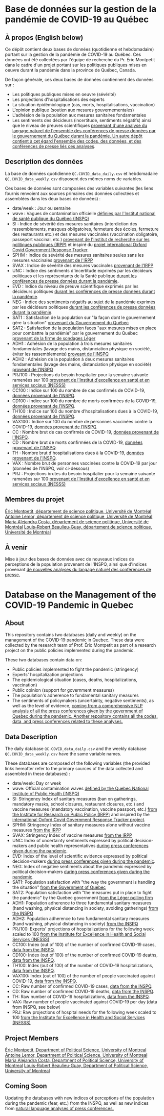 # Base de données sur la gestion de la pandémie de COVID-19 au Québec

## À propos (English below)

Ce dépôt contient deux bases de données (quotidienne et hebdomadaire) portant sur la gestion de la pandémie de COVID-19 au Québec. Ces données ont été collectées par l'équipe de recherche du Pr. Éric Montpetit dans le cadre d'un projet portant sur les politiques publiques mises en oeuvre durant la pandémie dans la province de Québec, Canada. 

De façon générale, ces deux bases de données contiennent des données sur : 

- Les politiques publiques mises en oeuvre (sévérité)
- Les projections d'hospitalisations des experts
- La situation épidémiologique (cas, morts, hospitalisations, vaccination)
- L'opinion publique (soutien aux mesures gouvernementales)
- L'adhésion de la population aux mesures sanitaires fondamentales
- Les sentiments des décideurs (incertitude, sentiments négatifs) ainsi que le niveau de preuves scientifiques [provenant d'une analyse du langage naturel de l'ensemble des conférences de presse données par le gouvernement du Québec durant la pandémie. Un autre dépôt contient à cet égard l'ensemble des codes, des données, et des conférences de presse liés ces analyses](https://github.com/Lemorphic/QC.Uncertainty_COVID).

## Description des données

La base de données quotidienne `QC.COVID_data_daily.csv` et hebdomadaire `QC.COVID_data_weekly.csv` disposent des mêmes noms de variables. 

Ces bases de données sont composées des variables suivantes (les liens fournis renvoient aux sources primaires des données collectées et assemblées dans les deux bases de données) :

   - date/week : Jour ou semaine
   - wave : Vagues de contamination officielle [définies par l'Institut national de santé publique du Québec (INSPQ)](https://www.inspq.qc.ca/covid-19/donnees/ligne-du-temps)
   - SI : Indice de sévérité des mesures sanitaires (interdiction des rassemblements, masques obligatoires, fermeture des écoles, fermeture des restaurants etc.) et des mesures vaccinales (vaccination obligatoire, passeport vaccinal, etc.) [provenant de l'Institut de recherche sur les politiques publiques (IRPP)](https://centre.irpp.org/fr/data/politiques-provinciales-sur-la-pandemie-de-covid-19) et inspiré du [projet international Oxford Covid Government Response Tracker](https://www.bsg.ox.ac.uk/research/covid-19-government-response-tracker).
   - SPHM : Indice de sévérité des mesures sanitaires seules sans les mesures vaccinales [provenant de l'IRPP](https://centre.irpp.org/fr/data/politiques-provinciales-sur-la-pandemie-de-covid-19/)
   - SVAX : Indice de sévérité des mesures vaccinales [provenant de l'IRPP](https://centre.irpp.org/fr/data/politiques-provinciales-sur-la-pandemie-de-covid-19/)
   - UNC : Indice des sentiments d'incertitude exprimés par les décideurs politiques et les représentants de la Santé publique [durant les conférences de presse données durant la pandémie](https://github.com/Lemorphic/QC.Uncertainty_COVID).
   - EVD : Indice du niveau de preuve scientifique exprimés par les décideurs politiques [durant les conférences de presse données durant la pandémie](https://github.com/Lemorphic/QC.Uncertainty_COVID).
   - NEG : Indice des sentiments négatifs au sujet de la pandémie exprimés par les décideurs politiques [durant les conférences de presse données durant la pandémie](https://github.com/Lemorphic/QC.Uncertainty_COVID).
   - SAT1 : Satisfaction de la population sur "la façon dont le gouvernement gère la situation" [provenant du Gouvernement du Québec](https://www.quebec.ca/sante/problemes-de-sante/a-z/coronavirus-2019/rapports-sondages-covid19)
   - SAT2 : Satisfaction de la population faces "aux mesures mises en place pour combattre la pandémie" par le gouvernement du Québec [provenant de la firme de sondages Léger](https://leger360.com/fr/sondages/tracker-nord-americain-de-leger/)
   - ADH1 : Adhésion de la population à trois mesures sanitaires fondamentales (lavage des mains, distanciation physique en société, éviter les rassemblements) [proveant de l'INSPQ](https://www.inspq.qc.ca/covid-19/sondages-attitudes-comportements-quebecois)
   - ADH2 : Adhésion de la population à deux mesures sanitaires fondamentales (lavage des mains, distanciation physique en société) [proveant de l'INSPQ](https://www.inspq.qc.ca/covid-19/sondages-attitudes-comportements-quebecois)
   - PRJ100 : Projections du besoin hospitalier pour la semaine suivante ramenées sur 100 [provenant de l'Institut d'excellence en santé et en services sociaux (INESSS)](https://www.inesss.qc.ca/covid-19/risques-dhospitalisation-et-projections-des-besoins-hospitaliers.html)
   - CC100 : Indice sur 100 du nombre de cas confirmés de COVID-19, [données provenant de l'INSPQ](https://www.inspq.qc.ca/covid-19/donnees).
   - CD100 : Indice sur 100 du nombre de morts confirmées de la COVID-19, [données provenant de l'INSPQ](https://www.inspq.qc.ca/covid-19/donnees).
   - TH100 : Indice sur 100 du nombre d'hospitalisations dues à la COVID-19, [données provenant de l'INSPQ](https://www.inspq.qc.ca/covid-19/donnees).
   - VAX100 : Indice sur 100 du nombre de personnes vaccinées contre la COVID-19, [données provenant de l'INSPQ](https://www.inspq.qc.ca/covid-19/donnees).
   - CC : Nombre brut de cas confirmés de COVID-19, [données provenant de l'INSPQ](https://www.inspq.qc.ca/covid-19/donnees).
   - CD : Nombre brut de morts confirmées de la COVID-19, [données provenant de l'INSPQ](https://www.inspq.qc.ca/covid-19/donnees).
   - TH : Nombre brut d'hospitalisations dues à la COVID-19, [données provenant de l'INSPQ](https://www.inspq.qc.ca/covid-19/donnees).
   - VAX : Nombre brut de personnes vaccinées contre la COVID-19 par jour (données de l'INSPQ, voir ci-dessous)
   - PRJ : Projections brutes du besoin hospitalier pour la semaine suivante ramenées sur 100 [provenant de l'Institut d'excellence en santé et en services sociaux (INESSS)](https://www.inesss.qc.ca/covid-19/risques-dhospitalisation-et-projections-des-besoins-hospitaliers.html)

## Membres du projet

[Éric Montpetit, département de science politique, Université de Montréal](https://pol.umontreal.ca/repertoire-departement/professeurs/professeur/in/in14714/sg/%C3%89ric%20Montpetit/)
[Antoine Lemor, département de science politique, Université de Montréal](https://pol.umontreal.ca/repertoire-departement/charges/charge-de-cours/in/in35295/sg/Antoine%20Lemor/)
[Maria Alejandra Costa, département de science politique, Université de Montréal](https://www.linkedin.com/in/mar%C3%ADa-alejandra-costa-37065442/?locale=en_US)
[Louis-Robert Beaulieu-Guay, département de science politique, Université de Montréal](https://scholar.google.com/citations?user=LvgfEn0AAAAJ&hl=fr)

## À venir

Mise à jour des bases de données avec de nouveaux indices de perceptions de la population provenant de l'INSPQ, ainsi que d'indices provenant [de nouvelles analyses du langage naturel des conférences de presse.](https://github.com/Lemorphic/QC.Uncertainty_COVID)


# Database on the Management of the COVID-19 Pandemic in Quebec

## About

This repository contains two databases (daily and weekly) on the management of the COVID-19 pandemic in Quebec. These data were collected by the research team of Prof. Éric Montpetit as part of a research project on the public policies implemented during the pandemic.

These two databases contain data on:

- Public policies implemented to fight the pandemic (stringency)
- Experts' hospitalization projections
- The epidemiological situation (cases, deaths, hospitalizations, vaccination)
- Public opinion (support for government measures)
- The population's adherence to fundamental sanitary measures
- The sentiments of policymakers (uncertainty, negative sentiments), as well as the level of evidence, [coming from a comprehensive NLP analysis of all the press conferences given by the government of Quebec during the pandemic. Another repository contains all the codes, data, and press conferences related to these analyses.](https://github.com/Lemorphic/QC.Uncertainty_COVID)

## Data Description

The daily database `QC.COVID_data_daily.csv` and the weekly database `QC.COVID_data_weekly.csv` have the same variable names.

These databases are composed of the following variables (the provided links hereafter refer to the primary sources of the data collected and assembled in these databases) :

   - date/week: Day or week
   - wave: Official contamination waves [defined by the Quebec National Institute of Public Health (INSPQ)](https://www.inspq.qc.ca/covid-19/donnees/ligne-du-temps)
   - SI: Stringency Index of sanitary measures (ban on gatherings, mandatory masks, school closures, restaurant closures, etc.) and vaccine measures (mandatory vaccination, vaccine passport, etc.) [from the Institute for Research on Public Policy (IRPP)](https://centre.irpp.org/fr/data/politiques-provinciales-sur-la-pandemie-de-covid-19) and inspired by the [international Oxford Covid Government Response Tracker project](https://www.bsg.ox.ac.uk/research/covid-19-government-response-tracker).
   - SPHM: Stringency Index of sanitary measures alone without vaccine measures [from the IRPP](https://centre.irpp.org/fr/data/politiques-provinciales-sur-la-pandemie-de-covid-19/)
   - SVAX: Stringency Index of vaccine measures [from the IRPP](https://centre.irpp.org/fr/data/politiques-provinciales-sur-la-pandemie-de-covid-19/)
   - UNC: Index of uncertainty sentiments expressed by political decision-makers and public health representatives [during press conferences given during the pandemic](https://github.com/Lemorphic/QC.Uncertainty_COVID).
   - EVD: Index of the level of scientific evidence expressed by political decision-makers [during press conferences given during the pandemic](https://github.com/Lemorphic/QC.Uncertainty_COVID).
   - NEG: Index of negative sentiments about the pandemic expressed by political decision-makers [during press conferences given during the pandemic](https://github.com/Lemorphic/QC.Uncertainty_COVID).
   - SAT1: Population satisfaction with "the way the government is handling the situation" [from the Government of Quebec](https://www.quebec.ca/sante/problemes-de-sante/a-z/coronavirus-2019/rapports-sondages-covid19)
   - SAT2: Population satisfaction with "the measures put in place to fight the pandemic" by the Quebec government [from the Léger polling firm](https://leger360.com/fr/sondages/tracker-nord-americain-de-leger/)
   - ADH1: Population adherence to three fundamental sanitary measures (hand washing, physical distancing in society, avoiding gatherings) [from the INSPQ](https://www.inspq.qc.ca/covid-19/sondages-attitudes-comportements-quebecois)
   - ADH2: Population adherence to two fundamental sanitary measures (hand washing, physical distancing in society) [from the INSPQ](https://www.inspq.qc.ca/covid-19/sondages-attitudes-comportements-quebecois)
   - PRJ100: Experts' projections of hospitalizations for the following week scaled to 100 [from the Institute for Excellence in Health and Social Services (INESSS)](https://www.inesss.qc.ca/covid-19/risques-dhospitalisation-et-projections-des-besoins-hospitaliers.html)
   - CC100: Index (out of 100) of the number of confirmed COVID-19 cases, [data from the INSPQ](https://www.inspq.qc.ca/covid-19/donnees).
   - CD100: Index (out of 100) of the number of confirmed COVID-19 deaths, [data from the INSPQ](https://www.inspq.qc.ca/covid-19/donnees).
   - TH100: Index (out of 100) of the number of COVID-19 hospitalizations, [data from the INSPQ](https://www.inspq.qc.ca/covid-19/donnees).
   - VAX100: Index (out of 100) of the number of people vaccinated against COVID-19, [data from the INSPQ](https://www.inspq.qc.ca/covid-19/donnees).
   - CC: Raw number of confirmed COVID-19 cases, [data from the INSPQ](https://www.inspq.qc.ca/covid-19/donnees).
   - CD: Raw number of confirmed COVID-19 deaths, [data from the INSPQ](https://www.inspq.qc.ca/covid-19/donnees).
   - TH: Raw number of COVID-19 hospitalizations, [data from the INSPQ](https://www.inspq.qc.ca/covid-19/donnees).
   - VAX: Raw number of people vaccinated against COVID-19 per day (data from INSPQ, see below)
   - PRJ: Raw projections of hospital needs for the following week scaled to 100 [from the Institute for Excellence in Health and Social Services (INESSS)](https://www.inesss.qc.ca/covid-19/risques-dhospitalisation-et-projections-des-besoins-hospitaliers.html)

## Project Members

[Éric Montpetit, Department of Political Science, University of Montreal](https://pol.umontreal.ca/repertoire-departement/professeurs/professeur/in/in14714/sg/%C3%89ric%20Montpetit/)
[Antoine Lemor, Department of Political Science, University of Montreal](https://pol.umontreal.ca/repertoire-departement/charges/charge-de-cours/in/in35295/sg/Antoine%20Lemor/)
[Maria Alejandra Costa, Department of Political Science, University of Montreal](https://www.linkedin.com/in/mar%C3%ADa-alejandra-costa-37065442/?locale=en_US)
[Louis-Robert Beaulieu-Guay, Department of Political Science, University of Montreal](https://scholar.google.com/citations?user=LvgfEn0AAAAJ&hl=fr)

## Coming Soon

Updating the databases with new indices of perceptions of the population during the pandemic (fear, etc.) from the INSPQ, as well as new indices from [natural language analyses of press conferences.](https://github.com/Lemorphic/QC.Uncertainty_COVID)

